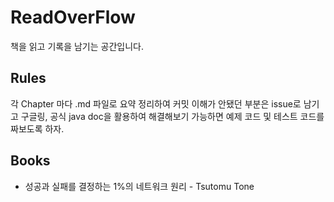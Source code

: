 # ReadOverFlow
책을 읽고 기록을 남기는 공간입니다.

## Rules
각 Chapter 마다 .md 파일로 요약 정리하여 커밋
이해가 안됐던 부분은 issue로 남기고 구글링, 공식 java doc을 활용하여 해결해보기
가능하면 예제 코드 및 테스트 코드를 짜보도록 하자.

## Books
- 성공과 실패를 결정하는 1%의 네트워크 원리 - Tsutomu Tone
